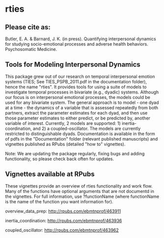 # rties

## Please cite as: 
Butler, E. A. & Barnard, J. K. (in press). Quantifying interpersonal dynamics for studying socio-emotional processes and adverse health behaviors. Psychosomatic Medicine.

## Tools for Modeling Interpersonal Dynamics
This package grew out of our research on temporal interpersonal emotion systems (TIES; See TIES_PSPB_2011.pdf in the documentation folder), hence the name "rties". It provides tools for using a suite of models to investigate temporal processes in bivariate (e.g., dyadic) systems. Although our focus is on interpersonal emotional processes, the models could be used for any bivariate system. The general approach is to model - one dyad at a time - the dynamics of a variable that is assessed repeatedly from both partners, extract the parameter estimates for each dyad, and then use those parameter estimates to either predict, or be predicted by, another variable of interest. Currently, 2 models are supported: 1) inertia-coordination, and 2) a coupled-oscillator. The models are currently restricted to distinguishable dyads. Documentation is available in the form of pdfs in the "Documentation" folder (relevant published manuscripts) and vignettes published as RPubs (detailed "how to" vignettes).

Note: We are updating the package regularly, fixing bugs and adding functionality, so please check back often for updates.

## Vignettes available at RPubs

These vignettes provide an overview of rties functionality and work flow. Many of the functions have optional arguments that are not documentd in the vignettes. For full information, use ?functionName (where functionName is the name of the function you want information for).

overview_data_prep: http://rpubs.com/ebmtnprof/463911

inertia_coordination: http://rpubs.com/ebmtnprof/463936

coupled_oscillator: http://rpubs.com/ebmtnprof/463962
